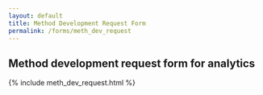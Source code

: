 ```yaml
---
layout: default
title: Method Development Request Form
permalink: /forms/meth_dev_request
---
```

## Method development request form for analytics
{% include meth_dev_request.html %}